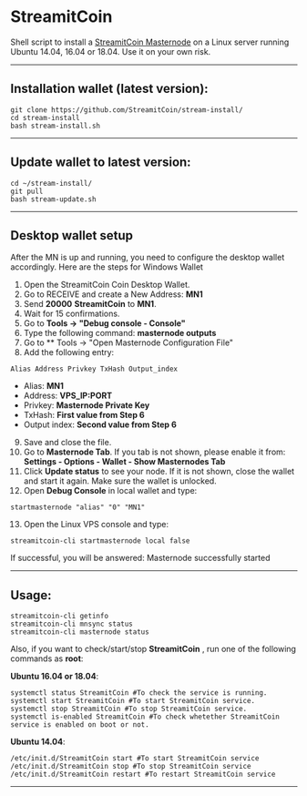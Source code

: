 # StreamitCoin
Shell script to install a [StreamitCoin Masternode](http://www.streamitcoin.com/) on a Linux server running Ubuntu 14.04, 16.04 or 18.04. Use it on your own risk.

***
## Installation wallet (latest version):
```
git clone https://github.com/StreamitCoin/stream-install/
cd stream-install
bash stream-install.sh
```
***
## Update wallet to latest version:
```
cd ~/stream-install/
git pull
bash stream-update.sh
```
***
## Desktop wallet setup

After the MN is up and running, you need to configure the desktop wallet accordingly. Here are the steps for Windows Wallet
1. Open the StreamitCoin Coin Desktop Wallet.
2. Go to RECEIVE and create a New Address: **MN1**
3. Send **20000** **StreamitCoin** to **MN1**.
4. Wait for 15 confirmations.
5. Go to **Tools -> "Debug console - Console"**
6. Type the following command: **masternode outputs**
7. Go to  ** Tools -> "Open Masternode Configuration File"
8. Add the following entry:
```
Alias Address Privkey TxHash Output_index
```
* Alias: **MN1**
* Address: **VPS_IP:PORT**
* Privkey: **Masternode Private Key**
* TxHash: **First value from Step 6**
* Output index:  **Second value from Step 6**
9. Save and close the file.
10. Go to **Masternode Tab**. If you tab is not shown, please enable it from: **Settings - Options - Wallet - Show Masternodes Tab**
11. Click **Update status** to see your node. If it is not shown, close the wallet and start it again. Make sure the wallet is unlocked.
12. Open **Debug Console** in local wallet and type:
```
startmasternode "alias" "0" "MN1"
```
13. Open the Linux VPS console and type:
```
streamitcoin-cli startmasternode local false
```
If successful, you will be answered:
Masternode successfully started
***

## Usage:
```
streamitcoin-cli getinfo
streamitcoin-cli mnsync status
streamitcoin-cli masternode status
```
Also, if you want to check/start/stop **StreamitCoin** , run one of the following commands as **root**:

**Ubuntu 16.04 or 18.04**:
```
systemctl status StreamitCoin #To check the service is running.
systemctl start StreamitCoin #To start StreamitCoin service.
systemctl stop StreamitCoin #To stop StreamitCoin service.
systemctl is-enabled StreamitCoin #To check whetether StreamitCoin service is enabled on boot or not.
```
**Ubuntu 14.04**:  
```
/etc/init.d/StreamitCoin start #To start StreamitCoin service
/etc/init.d/StreamitCoin stop #To stop StreamitCoin service
/etc/init.d/StreamitCoin restart #To restart StreamitCoin service
```
***
